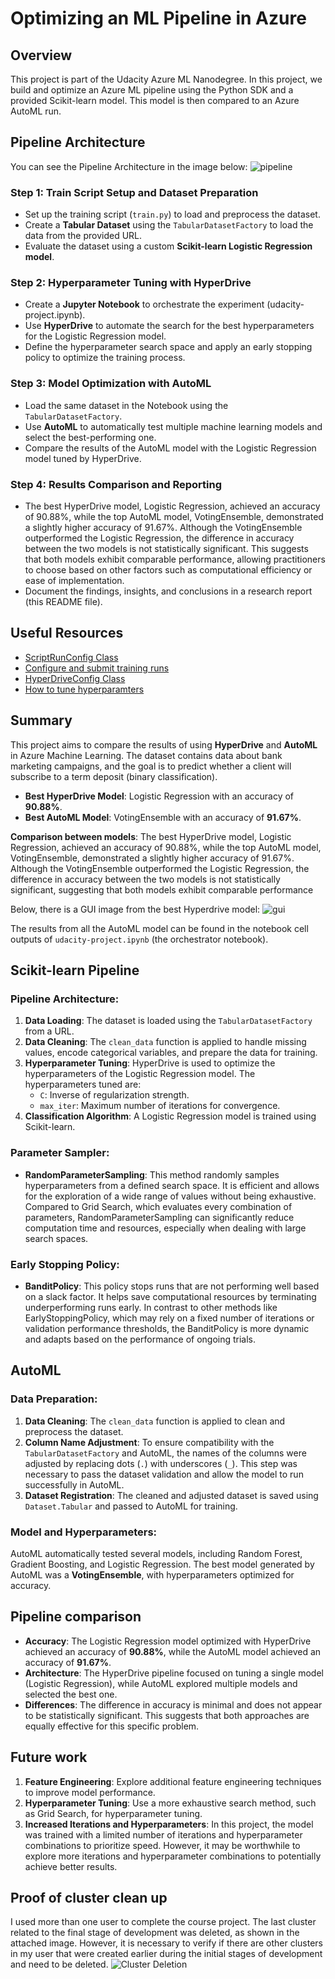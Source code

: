 # Optimizing an ML Pipeline in Azure

## Overview
This project is part of the Udacity Azure ML Nanodegree.
In this project, we build and optimize an Azure ML pipeline using the Python SDK and a provided Scikit-learn model.
This model is then compared to an Azure AutoML run.

## Pipeline Architecture
You can see the Pipeline Architecture in the image below:
![pipeline](images/diagram.png)

### Step 1: Train Script Setup and Dataset Preparation
- Set up the training script (`train.py`) to load and preprocess the dataset.
- Create a **Tabular Dataset** using the `TabularDatasetFactory` to load the data from the provided URL.
- Evaluate the dataset using a custom **Scikit-learn Logistic Regression model**.

### Step 2: Hyperparameter Tuning with HyperDrive
- Create a **Jupyter Notebook** to orchestrate the experiment (udacity-project.ipynb).
- Use **HyperDrive** to automate the search for the best hyperparameters for the Logistic Regression model.
- Define the hyperparameter search space and apply an early stopping policy to optimize the training process.

### Step 3: Model Optimization with AutoML
- Load the same dataset in the Notebook using the `TabularDatasetFactory`.
- Use **AutoML** to automatically test multiple machine learning models and select the best-performing one.
- Compare the results of the AutoML model with the Logistic Regression model tuned by HyperDrive.

### Step 4: Results Comparison and Reporting
- The best HyperDrive model, Logistic Regression, achieved an accuracy of 90.88%, while the top AutoML model, VotingEnsemble, demonstrated a slightly higher accuracy of 91.67%. Although the VotingEnsemble outperformed the Logistic Regression, the difference in accuracy between the two models is not statistically significant. This suggests that both models exhibit comparable performance, allowing practitioners to choose based on other factors such as computational efficiency or ease of implementation.
- Document the findings, insights, and conclusions in a research report (this README file).


## Useful Resources
- [ScriptRunConfig Class](https://docs.microsoft.com/en-us/python/api/azureml-core/azureml.core.scriptrunconfig?view=azure-ml-py)
- [Configure and submit training runs](https://docs.microsoft.com/en-us/azure/machine-learning/how-to-set-up-training-targets)
- [HyperDriveConfig Class](https://docs.microsoft.com/en-us/python/api/azureml-train-core/azureml.train.hyperdrive.hyperdriveconfig?view=azure-ml-py)
- [How to tune hyperparamters](https://docs.microsoft.com/en-us/azure/machine-learning/how-to-tune-hyperparameters)


## Summary
This project aims to compare the results of using **HyperDrive** and **AutoML** in Azure Machine Learning. The dataset contains data about bank marketing campaigns, and the goal is to predict whether a client will subscribe to a term deposit (binary classification).

- **Best HyperDrive Model**: Logistic Regression with an accuracy of **90.88%**.
- **Best AutoML Model**: VotingEnsemble with an accuracy of **91.67%**.

**Comparison between models**:
The best HyperDrive model, Logistic Regression, achieved an accuracy of 90.88%, while the top AutoML model, VotingEnsemble, demonstrated a slightly higher accuracy of 91.67%. Although the VotingEnsemble outperformed the Logistic Regression, the difference in accuracy between the two models is not statistically significant, suggesting that both models exhibit comparable performance

Below, there is a GUI image from the best Hyperdrive model:
![gui](images/best_trial_HD.png)

The results from all the AutoML model can be found in the notebook cell outputs of `udacity-project.ipynb` (the orchestrator notebook).

## Scikit-learn Pipeline
### Pipeline Architecture:
1. **Data Loading**: The dataset is loaded using the `TabularDatasetFactory` from a URL.
2. **Data Cleaning**: The `clean_data` function is applied to handle missing values, encode categorical variables, and prepare the data for training.
3. **Hyperparameter Tuning**: HyperDrive is used to optimize the hyperparameters of the Logistic Regression model. The hyperparameters tuned are:
   - `C`: Inverse of regularization strength.
   - `max_iter`: Maximum number of iterations for convergence.
4. **Classification Algorithm**: A Logistic Regression model is trained using Scikit-learn.

### Parameter Sampler:
- **RandomParameterSampling**: This method randomly samples hyperparameters from a defined search space. It is efficient and allows for the exploration of a wide range of values without being exhaustive. Compared to Grid Search, which evaluates every combination of parameters, RandomParameterSampling can significantly reduce computation time and resources, especially when dealing with large search spaces.

### Early Stopping Policy:
- **BanditPolicy**:  This policy stops runs that are not performing well based on a slack factor. It helps save computational resources by terminating underperforming runs early. In contrast to other methods like EarlyStoppingPolicy, which may rely on a fixed number of iterations or validation performance thresholds, the BanditPolicy is more dynamic and adapts based on the performance of ongoing trials.

## AutoML
### Data Preparation:
1. **Data Cleaning**: The `clean_data` function is applied to clean and preprocess the dataset.
2. **Column Name Adjustment**: To ensure compatibility with the `TabularDatasetFactory` and AutoML, the names of the columns were adjusted by replacing dots (`.`) with underscores (`_`). This step was necessary to pass the dataset validation and allow the model to run successfully in AutoML.
3. **Dataset Registration**: The cleaned and adjusted dataset is saved using `Dataset.Tabular` and passed to AutoML for training.
### Model and Hyperparameters:
AutoML automatically tested several models, including Random Forest, Gradient Boosting, and Logistic Regression. The best model generated by AutoML was a **VotingEnsemble**, with hyperparameters optimized for accuracy.

## Pipeline comparison
- **Accuracy**: The Logistic Regression model optimized with HyperDrive achieved an accuracy of **90.88%**, while the AutoML model achieved an accuracy of **91.67%**.
- **Architecture**: The HyperDrive pipeline focused on tuning a single model (Logistic Regression), while AutoML explored multiple models and selected the best one.
- **Differences**: The difference in accuracy is minimal and does not appear to be statistically significant. This suggests that both approaches are equally effective for this specific problem.

## Future work
1. **Feature Engineering**: Explore additional feature engineering techniques to improve model performance.
2. **Hyperparameter Tuning**: Use a more exhaustive search method, such as Grid Search, for hyperparameter tuning.
4. **Increased Iterations and Hyperparameters**: In this project, the model was trained with a limited number of iterations and hyperparameter combinations to prioritize speed. However, it may be worthwhile to explore more iterations and hyperparameter combinations to potentially achieve better results.

## Proof of cluster clean up
I used more than one user to complete the course project. The last cluster related to the final stage of development was deleted, as shown in the attached image. However, it is necessary to verify if there are other clusters in my user that were created earlier during the initial stages of development and need to be deleted.
![Cluster Deletion](images/deleting_cluster.png)
